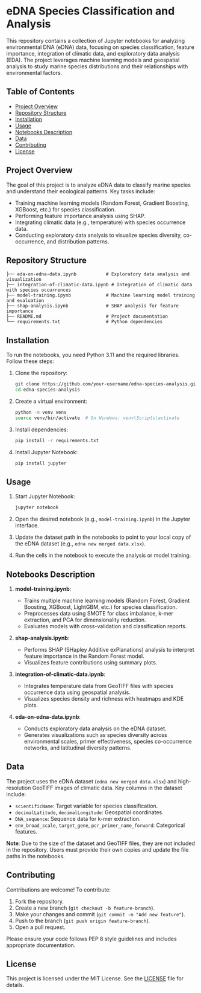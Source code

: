 # eDNA Species Classification and Analysis

This repository contains a collection of Jupyter notebooks for analyzing environmental DNA (eDNA) data, focusing on species classification, feature importance, integration of climatic data, and exploratory data analysis (EDA). The project leverages machine learning models and geospatial analysis to study marine species distributions and their relationships with environmental factors.

## Table of Contents
- [Project Overview](#project-overview)
- [Repository Structure](#repository-structure)
- [Installation](#installation)
- [Usage](#usage)
- [Notebooks Description](#notebooks-description)
- [Data](#data)
- [Contributing](#contributing)
- [License](#license)

## Project Overview
The goal of this project is to analyze eDNA data to classify marine species and understand their ecological patterns. Key tasks include:
- Training machine learning models (Random Forest, Gradient Boosting, XGBoost, etc.) for species classification.
- Performing feature importance analysis using SHAP.
- Integrating climatic data (e.g., temperature) with species occurrence data.
- Conducting exploratory data analysis to visualize species diversity, co-occurrence, and distribution patterns.

## Repository Structure
```
├── eda-on-edna-data.ipynb           # Exploratory data analysis and visualization
├── integration-of-climatic-data.ipynb # Integration of climatic data with species occurrences
├── model-training.ipynb             # Machine learning model training and evaluation
├── shap-analysis.ipynb              # SHAP analysis for feature importance
├── README.md                        # Project documentation
└── requirements.txt                 # Python dependencies
```

## Installation
To run the notebooks, you need Python 3.11 and the required libraries. Follow these steps:

1. Clone the repository:
   ```bash
   git clone https://github.com/your-username/edna-species-analysis.git
   cd edna-species-analysis
   ```

2. Create a virtual environment:
   ```bash
   python -m venv venv
   source venv/bin/activate  # On Windows: venv\Scripts\activate
   ```

3. Install dependencies:
   ```bash
   pip install -r requirements.txt
   ```

4. Install Jupyter Notebook:
   ```bash
   pip install jupyter
   ```

## Usage
1. Start Jupyter Notebook:
   ```bash
   jupyter notebook
   ```

2. Open the desired notebook (e.g., `model-training.ipynb`) in the Jupyter interface.

3. Update the dataset path in the notebooks to point to your local copy of the eDNA dataset (e.g., `edna new merged data.xlsx`).

4. Run the cells in the notebook to execute the analysis or model training.

## Notebooks Description
1. **model-training.ipynb**:
   - Trains multiple machine learning models (Random Forest, Gradient Boosting, XGBoost, LightGBM, etc.) for species classification.
   - Preprocesses data using SMOTE for class imbalance, k-mer extraction, and PCA for dimensionality reduction.
   - Evaluates models with cross-validation and classification reports.

2. **shap-analysis.ipynb**:
   - Performs SHAP (SHapley Additive exPlanations) analysis to interpret feature importance in the Random Forest model.
   - Visualizes feature contributions using summary plots.

3. **integration-of-climatic-data.ipynb**:
   - Integrates temperature data from GeoTIFF files with species occurrence data using geospatial analysis.
   - Visualizes species density and richness with heatmaps and KDE plots.

4. **eda-on-edna-data.ipynb**:
   - Conducts exploratory data analysis on the eDNA dataset.
   - Generates visualizations such as species diversity across environmental scales, primer effectiveness, species co-occurrence networks, and latitudinal diversity patterns.

## Data
The project uses the eDNA dataset (`edna new merged data.xlsx`) and high-resolution GeoTIFF images of climatic data. Key columns in the dataset include:
- `scientificName`: Target variable for species classification.
- `decimalLatitude`, `decimalLongitude`: Geospatial coordinates.
- `DNA_sequence`: Sequence data for k-mer extraction.
- `env_broad_scale`, `target_gene`, `pcr_primer_name_forward`: Categorical features.

**Note**: Due to the size of the dataset and GeoTIFF files, they are not included in the repository. Users must provide their own copies and update the file paths in the notebooks.

## Contributing
Contributions are welcome! To contribute:
1. Fork the repository.
2. Create a new branch (`git checkout -b feature-branch`).
3. Make your changes and commit (`git commit -m "Add new feature"`).
4. Push to the branch (`git push origin feature-branch`).
5. Open a pull request.

Please ensure your code follows PEP 8 style guidelines and includes appropriate documentation.

## License
This project is licensed under the MIT License. See the [LICENSE](LICENSE) file for details.